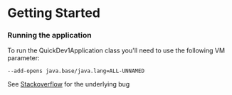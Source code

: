 
# Getting Started

### Running the application

To run the QuickDev1Application class you'll need to use the following VM parameter:
```
--add-opens java.base/java.lang=ALL-UNNAMED
```
See [Stackoverflow](https://github.com/orika-mapper/orika/issues/377) for the underlying bug